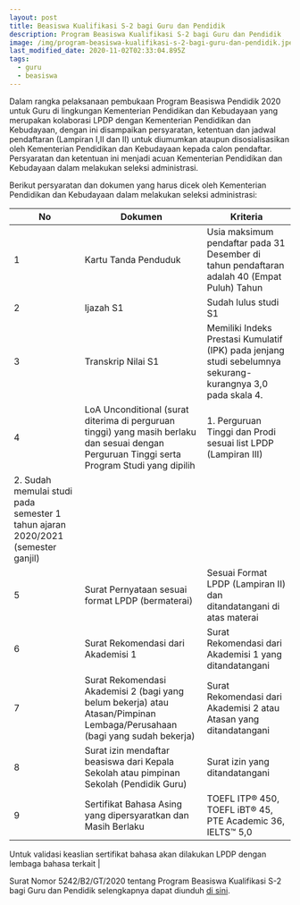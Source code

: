 ```yaml
---
layout: post
title: Beasiswa Kualifikasi S-2 bagi Guru dan Pendidik
description: Program Beasiswa Kualifikasi S-2 bagi Guru dan Pendidik
image: /img/program-beasiswa-kualifikasi-s-2-bagi-guru-dan-pendidik.jpeg
last_modified_date: 2020-11-02T02:33:04.895Z
tags:
  - guru
  - beasiswa
---
```

Dalam rangka pelaksanaan pembukaan Program Beasiswa Pendidik 2020 untuk Guru di lingkungan Kementerian Pendidikan dan Kebudayaan yang merupakan kolaborasi LPDP dengan Kementerian Pendidikan dan Kebudayaan, dengan ini disampaikan persyaratan, ketentuan dan jadwal pendaftaran (Lampiran I,II dan II) untuk diumumkan ataupun disosialisasikan oleh Kementerian Pendidikan dan Kebudayaan kepada calon pendaftar. Persyaratan dan ketentuan ini menjadi acuan Kementerian Pendidikan dan Kebudayaan dalam melakukan seleksi administrasi.

Berikut persyaratan dan dokumen yang harus dicek oleh Kementerian Pendidikan dan Kebudayaan dalam melakukan seleksi administrasi:
| No | Dokumen | Kriteria |
|---|---|---|
| 1 | Kartu Tanda Penduduk  | Usia maksimum pendaftar pada 31 Desember di tahun pendaftaran adalah 40 (Empat Puluh) Tahun |
| 2 | Ijazah S1 | Sudah lulus studi S1 |
| 3 | Transkrip Nilai S1 | Memiliki Indeks Prestasi Kumulatif (IPK) pada jenjang studi sebelumnya sekurang-kurangnya 3,0 pada skala 4.|
| 4 | LoA Unconditional (surat diterima di perguruan tinggi) yang masih berlaku dan sesuai dengan Perguruan Tinggi serta Program Studi yang dipilih | 1. Perguruan Tinggi dan Prodi sesuai list LPDP (Lampiran III)
2. Sudah memulai studi pada semester 1 tahun ajaran 2020/2021 (semester ganjil) |
| 5 | Surat Pernyataan sesuai format LPDP (bermaterai) | Sesuai Format LPDP (Lampiran II) dan ditandatangani di atas materai |
| 6 | Surat Rekomendasi dari Akademisi 1 | Surat Rekomendasi dari Akademisi 1 yang ditandatangani |
| 7 | Surat Rekomendasi Akademisi 2 (bagi yang belum bekerja) atau Atasan/Pimpinan Lembaga/Perusahaan (bagi yang sudah bekerja) | Surat Rekomendasi dari Akademisi 2 atau Atasan yang ditandatangani |
| 8 | Surat izin mendaftar beasiswa dari Kepala Sekolah atau pimpinan Sekolah (Pendidik Guru) | Surat izin yang ditandatangani |
| 9 | Sertifikat Bahasa Asing yang dipersyaratkan dan Masih Berlaku | TOEFL ITP® 450, TOEFL iBT® 45, PTE Academic 36, IELTS™ 5,0

Untuk validasi keaslian sertifikat bahasa akan dilakukan LPDP dengan lembaga bahasa terkait |

Surat Nomor 5242/B2/GT/2020 tentang Program Beasiswa Kualifikasi S-2 bagi Guru dan Pendidik selengkapnya dapat diunduh [di sini](https://drive.google.com/file/d/1fFIjIIc62LwP6pR9VcjWdX4UtcKzk0Ao/view?usp=sharing).
